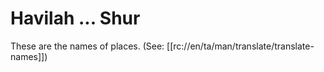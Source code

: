 # Havilah ... Shur

These are the names of places. (See: [[rc://en/ta/man/translate/translate-names]])

